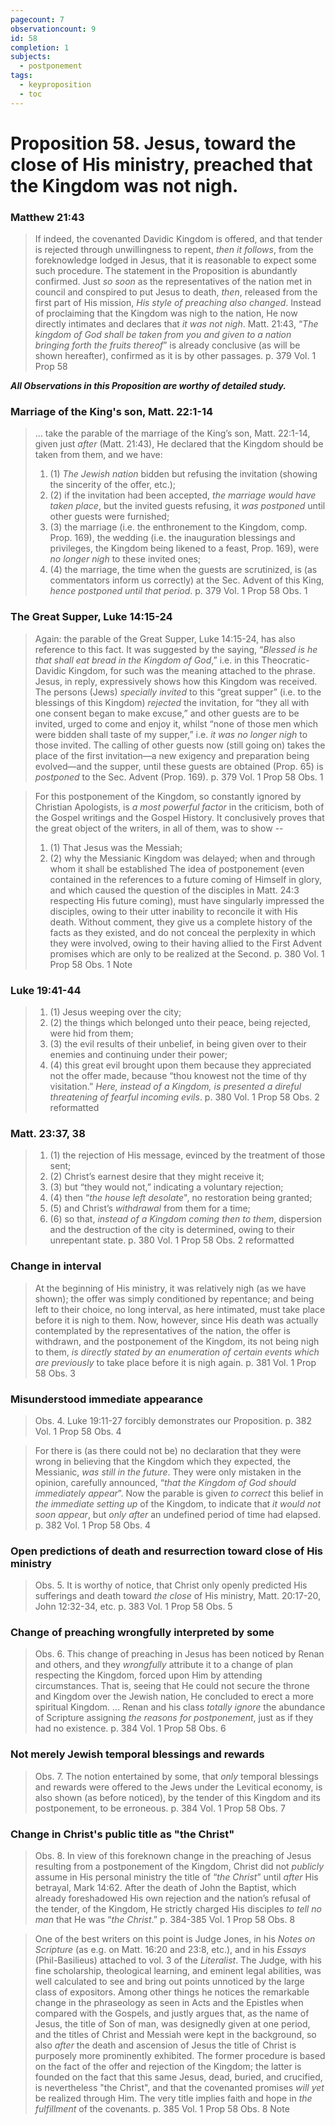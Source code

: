 ```yaml
---
pagecount: 7
observationcount: 9
id: 58
completion: 1
subjects:
  - postponement
tags:
  - keyproposition
  - toc
---
```

# Proposition 58. Jesus, toward the close of His ministry, preached that the Kingdom was not nigh.

### Matthew 21:43
>If indeed, the covenanted Davidic Kingdom is offered, and that tender is rejected through unwillingness to repent, *then it follows*, from the foreknowledge lodged in Jesus, that it is reasonable to expect some such procedure. The statement in the Proposition is abundantly confirmed. Just *so soon* as the representatives of the nation met in council and conspired to put Jesus to death, *then*, released from the first part of His mission, *His style of preaching also changed*. Instead of proclaiming that the Kingdom was nigh to the nation, He now directly intimates and declares that *it was not nigh*. Matt. 21:43, “*The kingdom of God shall be taken from you and given to a nation bringing forth the fruits thereof*” is already conclusive (as will be shown hereafter), confirmed as it is by other passages.
>p. 379 Vol. 1 Prop 58

***All Observations in this Proposition are worthy of detailed study.***

### Marriage of the King's son, Matt. 22:1-14
>... take the parable of the marriage of the King’s son, Matt. 22:1-14, given just *after* (Matt. 21:43), He declared that the Kingdom should be taken from them, and we have: 
>1. (1) *The Jewish nation* bidden but refusing the invitation (showing the sincerity of the offer, etc.); 
>2. (2) if the invitation had been accepted, *the marriage would have taken place*, but the invited guests refusing, it *was postponed* until other guests were furnished; 
>3. (3) the marriage (i.e. the enthronement to the Kingdom, comp. Prop. 169), the wedding (i.e. the inauguration blessings and privileges, the Kingdom being likened to a feast, Prop. 169), were *no longer nigh* to these invited ones; 
>4. (4) the marriage, the time when the guests are scrutinized, is (as commentators inform us correctly) at the Sec. Advent of this King, *hence postponed until that period*.
> p. 379 Vol. 1 Prop 58 Obs. 1

### The Great Supper, Luke 14:15-24
>Again: the parable of the Great Supper, Luke 14:15-24, has also reference to this fact. It was suggested by the saying, “*Blessed is he that shall eat bread in the Kingdom of God*,” i.e. in this Theocratic-Davidic Kingdom, for such was the meaning attached to the phrase. Jesus, in reply, expressively shows how this Kingdom was received. The persons (Jews) *specially invited* to this “great supper” (i.e. to the blessings of this Kingdom) *rejected* the invitation, for “they all with one consent began to make excuse,” and other guests are to be invited, urged to come and enjoy it, whilst “none of those men which were bidden shall taste of my supper,” i.e. *it was no longer nigh* to those invited. The calling of other guests now (still going on) takes the place of the first invitation—a new exigency and preparation being evolved—and the supper, until these guests are obtained (Prop. 65) is *postponed* to the Sec. Advent (Prop. 169).
>p. 379 Vol. 1 Prop 58 Obs. 1

>For this postponement of the Kingdom, so constantly ignored by Christian Apologists, is *a most powerful factor* in the criticism, both of the Gospel writings and the Gospel History.  It conclusively proves that the great object of the writers, in all of them, was to show -- 
>1. (1) That Jesus was the Messiah; 
>2. (2) why the Messianic Kingdom was delayed; when and through whom it shall be established
>The idea of postponement (even contained in the references to a future coming of Himself in glory, and which caused the question of the disciples in Matt. 24:3 respecting His future coming), must have singularly impressed the disciples, owing to their utter inability to reconcile it with His death. Without comment, they give us a complete history of the facts as they existed, and do not conceal the perplexity in which they were involved, owing to their having allied to the First Advent promises which are only to be realized at the Second.
>p. 380 Vol. 1 Prop 58 Obs. 1 Note
### Luke 19:41-44
>1. (1) Jesus weeping over the city; 
>2. (2) the things which belonged unto their peace, being rejected, were hid from them; 
>3. (3) the evil results of their unbelief, in being given over to their enemies and continuing under their power; 
>4. (4) this great evil brought upon them because they appreciated not the offer made, because “thou knowest not the time of thy visitation.” *Here, instead of a Kingdom, is presented a direful threatening of fearful incoming evils*.
>p. 380 Vol. 1 Prop 58 Obs. 2 reformatted
### Matt. 23:37, 38
>1. (1) the rejection of His message, evinced by the treatment of those sent; 
>2. (2) Christ’s earnest desire that they might receive it; 
>3. (3) but “they would not,” indicating a voluntary rejection; 
>4. (4) then “*the house left desolate*", no restoration being granted; 
>5. (5) and Christ’s *withdrawal* from them for a time; 
>6. (6) so that, *instead of a Kingdom coming then to them*, dispersion and the destruction of the city is determined, owing to their unrepentant state.
>p. 380 Vol. 1 Prop 58 Obs. 2 reformatted
### Change in interval
>At the beginning of His ministry, it was relatively nigh (as we have shown); the offer was simply conditioned by repentance; and being left to their choice, no long interval, as here intimated, must take place before it is nigh to them. Now, however, since His death was actually contemplated by the representatives of the nation, the offer is withdrawn, and the postponement of the Kingdom, its not being nigh to them, *is directly stated by an enumeration of certain events which are previously* to take place before it is nigh again.
>p. 381 Vol. 1  Prop 58 Obs. 3
### Misunderstood immediate appearance
>Obs. 4. Luke 19:11-27 forcibly demonstrates our Proposition.
>p. 382 Vol. 1  Prop 58 Obs. 4

>For there is (as there could not be) no declaration that they were wrong in believing that the Kingdom which they expected, the Messianic, *was still in the future*. They were only mistaken in the opinion, carefully announced, “*that the Kingdom of God should immediately appear*”. Now the parable is given *to correct* this belief in *the immediate setting up* of the Kingdom, to indicate that *it would not soon appear*, but *only after* an undefined period of time had elapsed.
>p. 382 Vol. 1  Prop 58 Obs. 4
### Open predictions of death and resurrection toward close of His ministry
>Obs. 5. It is worthy of notice, that Christ only openly predicted His sufferings and death toward *the close* of His ministry, Matt. 20:17-20, John 12:32-34, etc.
>p. 383 Vol. 1  Prop 58 Obs. 5
### Change of preaching wrongfully interpreted by some
>Obs. 6. This change of preaching in Jesus has been noticed by Renan and others, and they *wrongfully* attribute it to a change of plan respecting the Kingdom, forced upon Him by attending circumstances. That is, seeing that He could not secure the throne and Kingdom over the Jewish nation, He concluded to erect a more spiritual Kingdom.
>...
>Renan and his class *totally ignore* the abundance of Scripture assigning *the reasons for postponement*, just as if they had no existence.
>p. 384 Vol. 1  Prop 58 Obs. 6
### Not merely Jewish temporal blessings and rewards
>Obs. 7. The notion entertained by some, that *only* temporal blessings and rewards were offered to the Jews under the Levitical economy, is also shown (as before noticed), by the tender of this Kingdom and its postponement, to be erroneous.
>p. 384 Vol. 1  Prop 58 Obs. 7
### Change in Christ's public title as "the Christ"
>Obs. 8. In view of this foreknown change in the preaching of Jesus resulting from a postponement of the Kingdom, Christ did not *publicly* assume in His personal ministry the title of “*the Christ*” until *after* His betrayal, Mark 14:62. After the death of John the Baptist, which already foreshadowed His own rejection and the nation’s refusal of the tender, of the Kingdom, He strictly charged His disciples *to tell no man* that He was “*the Christ*.”
>p. 384-385 Vol. 1  Prop 58 Obs. 8

>One of the best writers on this point is Judge Jones, in his *Notes on Scripture* (as e.g. on Matt. 16:20 and 23:8, etc.), and in his *Essays* (Phil-Basilieus) attached to vol. 3 of the *Literalist*. The Judge, with his fine scholarship, theological learning, and eminent legal abilities, was well calculated to see and bring out points unnoticed by the large class of expositors. Among other things he notices the remarkable change in the phraseology as seen in Acts and the Epistles when compared with the Gospels, and justly argues that, as the name of Jesus, the title of Son of man, was designedly given at one period, and the titles of Christ and Messiah were kept in the background, so also *after* the death and ascension of Jesus the title of Christ is purposely more prominently exhibited. The former procedure is based on the fact of the offer and rejection of the Kingdom; the latter is founded on the fact that this same Jesus, dead, buried, and crucified, is nevertheless "the Christ", and that the covenanted promises *will yet* be realized through Him.  The very title implies faith and hope in *the fulfillment* of the covenants.
>p. 385 Vol. 1  Prop 58 Obs. 8 Note